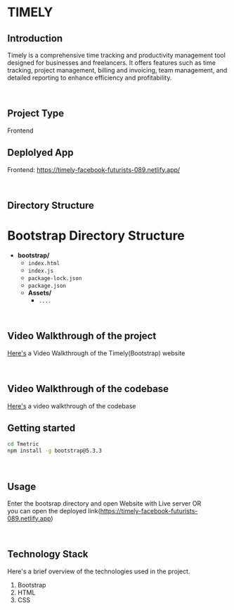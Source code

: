 # TIMELY

## Introduction
Timely is a comprehensive time tracking and productivity management tool designed for businesses and freelancers. 
It offers features such as time tracking, project management, billing and invoicing, team management, and detailed reporting to enhance efficiency and profitability.

<br>

## Project Type
Frontend

## Deplolyed App
Frontend: https://timely-facebook-futurists-089.netlify.app/

<br>

## Directory Structure
# Bootstrap Directory Structure

- **bootstrap/**
  - `index.html`
  - `index.js`
  - `package-lock.json`
  - `package.json`
  - **Assets/**
    - `....`

<br>
   
## Video Walkthrough of the project
[Here's](https://youtu.be/L1XiUW-rR_E)
 a Video Walkthrough of the Timely(Bootstrap) website

<br>

## Video Walkthrough of the codebase
[Here's](https://youtu.be/xQAehoYWIwk) a video walkthrough of the codebase
<br>

## Getting started

```bash
cd Tmetric
npm install -g bootstrap@5.3.3

```
<br>

## Usage
Enter the bootsrap directory and open Website with Live server OR
<br>
you can open the deployed link(https://timely-facebook-futurists-089.netlify.app)

<br>

## Technology Stack
Here's a brief overview of the technologies used in the project.

1. Bootstrap
2. HTML
3. CSS

